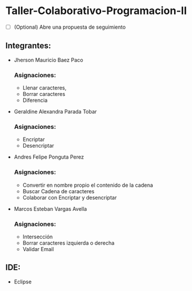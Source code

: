 # Taller-Colaborativo-Programacion-II
- [ ] \(Optional) Abre una propuesta de seguimiento

## Integrantes:

- Jherson Mauricio Baez Paco
  ### Asignaciones:
  -  Llenar caracteres,
  -  Borrar caracteres
  -  Diferencia
  
- Geraldine Alexandra Parada Tobar
  ### Asignaciones:
  -   Encriptar
  -   Desencriptar

- Andres Felipe Ponguta Perez
  ### Asignaciones:
  -  Convertir en nombre propio el contenido de la cadena
  -  Buscar Cadena de caracteres
  -  Colaborar con Encriptar y desencriptar

- Marcos Esteban Vargas Avella
  ### Asignaciones:
  -   Intersección
  -   Borrar caracteres izquierda o derecha
  -   Validar Email

## IDE:
- Eclipse
